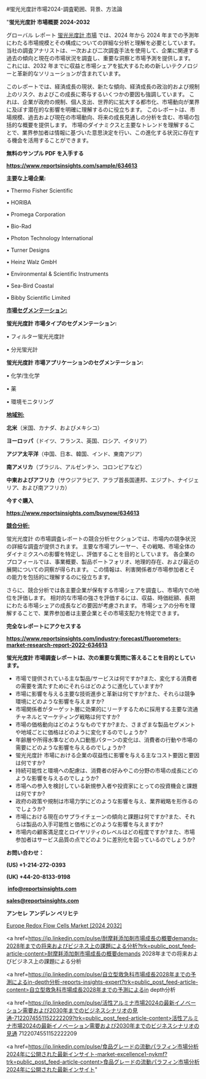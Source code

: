 #蛍光光度計市場2024-調査範囲、背景、方法論

"<strong>蛍光光度計 市場概要 2024-2032</strong>

グローバル レポート <a href=https://www.reportsinsights.com/sample/634613>蛍光光度計 市場</a> では、2024 年から 2024 年までの予測年にわたる市場規模とその構成についての詳細な分析と理解を必要としています。 当社の調査アナリストは、一次および二次調査手法を使用して、企業に関連する過去の傾向と現在の市場状況を調査し、重要な洞察と市場予測を提供します。 これには、2032 年までに収益と市場シェアを拡大​​するための新しいテクノロジーと革新的なソリューションが含まれています。

このレポートでは、経済成長の現状、新たな傾向、経済成長の政治的および規制上のリスク、およびこの成長に寄与するいくつかの要因も強調しています。 これは、企業が政府の規制、個人支出、世界的に拡大する都市化、市場動向が業界に及ぼす潜在的な影響を明確に理解するのに役立ちます。 このレポートは、市場規模、過去および現在の市場動向、将来の成長見通しの分析を含む、市場の包括的な概要を提供します。 市場のダイナミクスと主要なトレンドを理解することで、業界参加者は情報に基づいた意思決定を行い、この進化する状況に存在する機会を活用することができます。

<strong><b>無料のサンプル PDF を入手する</b></strong>

<a href=https://www.reportsinsights.com/sample/634613><strong><u>https://www.reportsinsights.com/sample/634613</u></strong></a>

<strong>主要な上場企業:</strong>

• Thermo Fisher Scientific

• HORIBA

• Promega Corporation

• Bio-Rad

• Photon Technology International

• Turner Designs

• Heinz Walz GmbH

• Environmental & Scientific Instruments

• Sea-Bird Coastal

• Bibby Scientific Limited

<strong><u>市場セグメンテーション</u></strong><strong><u>:</u></strong>

<strong>蛍光光度計 市場タイプのセグメンテーション:</strong>

• フィルター蛍光光度計

• 分光蛍光計

<strong>蛍光光度計 市場アプリケーションのセグメンテーション:</strong>

• 化学/生化学

• 薬

• 環境モニタリング

<strong><u>地域別</u></strong><strong><u>:</u></strong>

<strong>北米</strong>（米国、カナダ、およびメキシコ）

<strong>ヨーロッパ</strong>（ドイツ、フランス、英国、ロシア、イタリア）

<strong>アジア太平洋</strong>（中国、日本、韓国、インド、東南アジア）

<strong>南アメリカ</strong>（ブラジル、アルゼンチン、コロンビアなど）

<strong>中東およびアフリカ</strong>（サウジアラビア、アラブ首長国連邦、エジプト、ナイジェリア、および南アフリカ）

<strong>今すぐ購入</strong>

<a href=https://www.reportsinsights.com/buynow/634613><strong><u>https://www.reportsinsights.com/buynow/634613</u></strong></a>

<strong><u>競合分析:</u></strong>

蛍光光度計 の市場調査レポートの競合分析セクションでは、市場内の競争状況の詳細な調査が提供されます。 主要な市場プレーヤー、その戦略、市場全体のダイナミクスへの影響を特定し、評価することを目的としています。 各企業のプロフィールでは、事業概要、製品ポートフォリオ、地理的存在、および最近の展開についての洞察が得られます。 この情報は、利害関係者が市場参加者とその能力を包括的に理解するのに役立ちます。

さらに、競合分析では各主要企業が保有する市場シェアを調査し、市場内での地位を評価します。 相対的な市場の強さを評価するには、収益、時価総額、長期にわたる市場シェアの成長などの要因が考慮されます。 市場シェアの分布を理解することで、業界参加者は主要企業とその市場支配力を特定できます。

<strong>完全なレポートにアクセスする</strong>

<a href=https://www.reportsinsights.com/industry-forecast/fluorometers-market-research-report-2022-634613><strong><u><b>https://www.reportsinsights.com/industry-forecast/fluorometers-market-research-report-2022-634613</b></u></strong></a>

<strong><b>蛍光光度計 市場調査レポートは、次の重要な質問に答えることを目的としています。</b></strong>
<ul>
  <li>市場で提供されている主な製品/サービスは何ですか?また、変化する消費者の需要を満たすためにそれらはどのように進化していますか?</li>
  <li>市場に影響を与える主要な技術進歩と革新は何ですか?また、それらは競争環境にどのような影響を与えますか?</li>
  <li>市場関係者がターゲット層に効果的にリーチするために採用する主要な流通チャネルとマーケティング戦略は何ですか?</li>
  <li>市場の価格動向はどのようなものですか?また、さまざまな製品セグメントや地域ごとに価格はどのように変化するのでしょうか?</li>
  <li>年齢層や所得水準などの人口動態パターンの変化は、消費者の行動や市場の需要にどのような影響を与えるのでしょうか?</li>
  <li>蛍光光度計 市場における企業の収益性に影響を与える主なコスト要因と要因は何ですか?</li>
  <li>持続可能性と環境への配慮は、消費者の好みやこの分野の市場の成長にどのような影響を与えるのでしょうか?</li>
  <li>市場への参入を検討している新規参入者や投資家にとっての投資機会と課題は何ですか?</li>
  <li>政府の政策や規制は市場力学にどのような影響を与え、業界戦略を形作るのでしょうか?</li>
  <li>市場における現在のサプライチェーンの傾向と課題は何ですか?また、それらは製品の入手可能性と価格にどのような影響を与えますか?</li>
  <li>市場内の顧客満足度とロイヤリティのレベルはどの程度ですか?また、市場参加者はサービス品質の点でどのように差別化を図っているのでしょうか?</li>
</ul>
<strong>お問い合わせ：</strong>

<strong>(US) +1-214-272-0393</strong>

<strong>(UK) +44-20-8133-9198</strong>

<strong> </strong><a href=info@reportsinsights.com><strong><u>info@reportsinsights.com</u></strong></a>

<a href=sales@reportsinsights.com><strong><u>sales@reportsinsights.com</u></strong></a>

<strong>アンセレ アンデレン ベリヒテ</strong>

<a href=https://www.linkedin.com/pulse/europe-redox-flow-cells-markets-2024-comprehensive-diugf/>Europe Redox Flow Cells Market [2024 2032]</a>

<a href=https://jp.linkedin.com/pulse/耐摩耗添加剤市場成長の概要demands-2028年までの将来およびビジネス上の課題による分析?trk=public_post_feed-article-content>耐摩耗添加剤市場成長の概要demands 2028年までの将来およびビジネス上の課題による分析</a>

<a href=https://jp.linkedin.com/pulse/自立型救急科市場成長2028年までの予測によるin-depth分析-reports-insights-expert?trk=public_post_feed-article-content>自立型救急科市場成長2028年までの予測によるin depth分析</a>

<a href=https://jp.linkedin.com/pulse/活性アルミナ市場2024の最新イノベーション需要および2030年までのビジネスシナリオの見通-7122074551152222209?trk=public_post_feed-article-content>活性アルミナ市場2024の最新イノベーション需要および2030年までのビジネスシナリオの見通 7122074551152222209</a>

<a href=https://jp.linkedin.com/pulse/食品グレードの流動パラフィン市場分析2024年に公開された最新インサイト-market-excellence1-nykmf?trk=public_post_feed-article-content>食品グレードの流動パラフィン市場分析2024年に公開された最新インサイト</a>"
